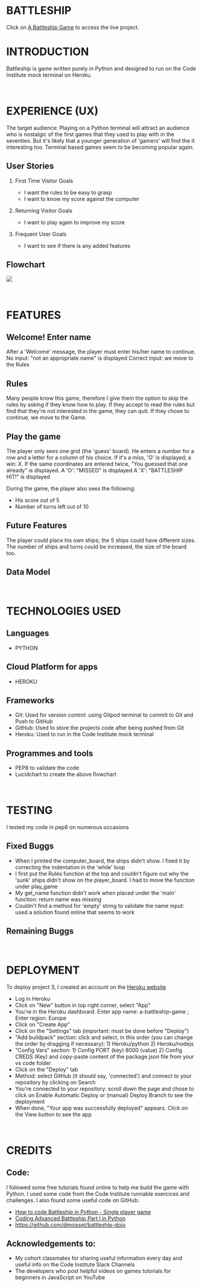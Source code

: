 

<h1 text-align="center">BATTLESHIP</h1>

Click on [A Battleship Game](https://a-battleship-game.herokuapp.com/) to access the live project.


# INTRODUCTION
Battleship is game written purely in Python and designed to run on the Code Institute mock terminal on Heroku.

<br>

# EXPERIENCE (UX)
The target audience: Playing on a Python terminal will attract an audience who is nostalgic of the first games that they used to play with in the seventies. But it's likely that a younger generation of 'gamers' will find the it interesting too. Terminal based games seem to be becoming popular again.

## User Stories
1. First Time Visitor Goals
   - I want the rules to be easy to grasp
   - I want to know my score against the computer

2. Returning Visitor Goals
   - I want to play again to improve my score
    
3. Frequent User Goals
   - I want to see if there is any added features

## Flowchart

![ ](docs/flowchart.jpeg)

<br>

# FEATURES


## Welcome! Enter name

After a 'Welcome' message, the player must enter his/her name to continue. 
No input: "not an appropriate name" is displayed
Correct input: we move to the Rules

## Rules

Many people know this game, therefore I give them the option to skip the rules by asking if they know how to play. 
If they accept to read the rules but find that they're not interested in the game, they can quit. If they chose to continue, we move to the Game.

## Play the game

The player only sees one grid (the 'guess' board). He enters a number for a row and a letter for a column of his choice. If it's a miss, 'O' is displayed; a win: X. 
If the same coordinates are entered twice, "You guessed that one already" is displayed.
A 'O': "MISSED" is displayed
A 'X': "BATTLESHIP HIT!" is displayed

During the game, the player also sees the following:
   - His score out of 5
   - Number of turns left out of 10

## Future Features

The player could place his own ships; the 5 ships could have different sizes. The number of ships and turns could be increased, the size of the board too.

## Data Model

<br>

# TECHNOLOGIES USED
## Languages
- PYTHON
## Cloud Platform for apps
- HEROKU

## Frameworks
<ul>
      <li>Git: Used for version control: using Gitpod terminal to commit to Git  and Push to GitHub</li>
      <li>GitHub: Used to store the projects code after being pushed from Git</li>
      <li>Heroku: Used to run in the Code Institute mock terminal</li>
</ul>

## Programmes and tools
- PEP8 to validate the code
- Lucidchart to create the above flowchart

<br>

# TESTING
I tested my code in pep8 on numerous occasions
<!-- ![ ](docs/pep8.png) -->

## Fixed Buggs
- When I printed the computer_board, the ships didn't show. I fixed it by correcting the indentation in the 'while' loop
- I first put the Rules function at the top and couldn't figure out why the 'sunk' ships didn't show on the player_board. I had to move the function under play_game
- My get_name function didn't work when placed under the 'main' function: return name was missing
- Couldn't find a method for 'empty' string to validate the name input: used a solution found online that seems to work

## Remaining Buggs

<br>

# DEPLOYMENT
To deploy project 3, I created an account on the [Heroku website](https://www.heroku.com/)
<ul>
   <li>Log in Heroku</li>
   <li>Click on "New" button in top right corner, select "App"</li>
   <li>You're in the Heroku dashboard. Enter app name: a-battleship-game ; Enter region: Europe</li>
   <li>Click on "Create App"</li>
   <li>Click on the "Settings" tab (important: must be done before "Deploy")</li>
   <li>"Add buildpack" section: click and select, in this order (you can change the order by dragging if necessary): 1) Heroku/python 2) Heroku/nodejs</li>
   <li>"Config Vars" section: 1) Config PORT (key) 8000 (value) 2) Config CREDS (Key) and copy-paste content of the package.json file from your vs code folder</li>
   <li>Click on the "Deploy" tab</li>
   <li>Method: select GitHub (it should say, 'connected') and connect to your repository by clicking on Search</li>
   <li>You're connected to your repository: scroll down the page and chose to click on Enable Automatic Deploy or (manual) Deploy Branch to see the deployment</li>
   <li>When done, "Your app was successfully deployed" appears. Click on the View button to see the app </li>
</ul>
<br>

# CREDITS
## Code:
I followed some free tutorials found online to help me build the game with Python. I used some code from the Code Institute runnable exercices and challenges. I also found some useful code on GitHub:

   - [How to code Battleship in Python - Single player game](https://www.youtube.com/watch?v=tF1WRCrd_HQ)
   - [Coding Advanced Battleship Part I in Python](https://www.youtube.com/watch?v=xz9GrOwQ_5E)
   - https://github.com/dmoisset/battleship-dojo

## Acknowledgements to: 
- My cohort classmates for sharing useful information every day and useful info on the Code Institute Slack Channels
- The developers who post helpful videos on games tutorials for beginners in JavaScript on YouTube